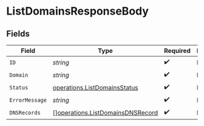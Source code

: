 # ListDomainsResponseBody


## Fields

| Field                                                                                | Type                                                                                 | Required                                                                             | Description                                                                          |
| ------------------------------------------------------------------------------------ | ------------------------------------------------------------------------------------ | ------------------------------------------------------------------------------------ | ------------------------------------------------------------------------------------ |
| `ID`                                                                                 | *string*                                                                             | :heavy_check_mark:                                                                   | N/A                                                                                  |
| `Domain`                                                                             | *string*                                                                             | :heavy_check_mark:                                                                   | N/A                                                                                  |
| `Status`                                                                             | [operations.ListDomainsStatus](../../models/operations/listdomainsstatus.md)         | :heavy_check_mark:                                                                   | N/A                                                                                  |
| `ErrorMessage`                                                                       | *string*                                                                             | :heavy_check_mark:                                                                   | N/A                                                                                  |
| `DNSRecords`                                                                         | [][operations.ListDomainsDNSRecord](../../models/operations/listdomainsdnsrecord.md) | :heavy_check_mark:                                                                   | N/A                                                                                  |